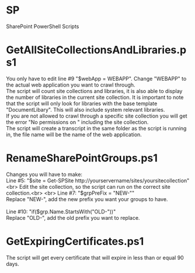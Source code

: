 # SP
SharePoint PowerShell Scripts


# GetAllSiteCollectionsAndLibraries.ps1
You only have to edit line #9 "$webApp = WEBAPP". Change "WEBAPP" to the actual web application you want to crawl through. <br>
The script will count site collections and libraries, it is also able to display the number of libraries in the current site collection. It is important to note that the script will only look for libraries with the base template "DocumentLibary". This will also include system relevant libraries.<br>
If you are not allowed to crawl through a specific site collection you will get the error "No permissions on " including the site collection.<br>
The script will create a transcript in the same folder as the script is running in, the file name will be the name of the web application.

# RenameSharePointGroups.ps1
Changes you will have to make:<br>
Line #5: "$site = Get-SPSite http://yourservername/sites/yoursitecollection" <br>
Edit the site collection, so the script can run on the correct site collection.<br>
<br>
Line #7: "$grpPreFix = "NEW-""<br>
Replace "NEW-", add the new prefix you want your groups to have.<br>
<br>
Line #10: "if($grp.Name.StartsWith("OLD-"))"<br>
Replace "OLD-", add the old prefix you want to replace.<br>

# GetExpiringCertificates.ps1
The script will get every certificate that will expire in less than or equal 90 days.

